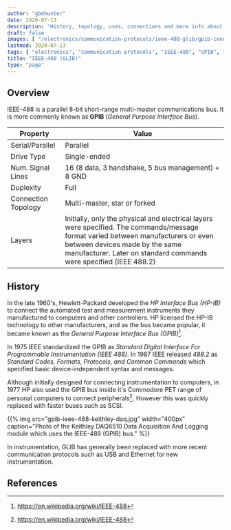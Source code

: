 ```yaml
---
author: "gbmhunter"
date: 2020-07-13
description: "History, topology, uses, connections and more info about the IEEE-488 (GPIB) communication bus,"
draft: false
images: [ "/electronics/communication-protocols/ieee-488-glib/gpib-ieee-488-keithley-daq.jpg" ]
lastmod: 2020-07-13
tags: [ "electronics", "communication protocols", "IEEE-488", "GPIB", "General Purpose Interface Bus", "parallel", "multi-master", "Hewlett-Packard", "HP", "HP-IB", "Hewlett-Packard Interface Bus" ]
title: "IEEE-488 (GLIB)"
type: "page"
---
```


## Overview

IEEE-488 is a parallel 8-bit short-range multi-master communications bus. It is more commonly known as **GPIB** (_General Purpose Interface Bus_).

<table>
  <thead>
    <tr>
      <th>Property</th>
      <th>Value</th>
    </tr>
  </thead>
  <tbody>
    <tr>
      <td>Serial/Parallel</td>
      <td>Parallel</td>
    </tr>
    <tr>
      <td>Drive Type</td>
      <td>Single-ended</td>
    </tr>
    <tr>
      <td>Num. Signal Lines</td>
      <td>16 (8 data, 3 handshake, 5 bus management) + 8 GND</td>
    </tr>
    <tr>
      <td>Duplexity</td>
      <td>Full</td>
    </tr>
    <tr>
      <td>Connection Topology</td>
      <td>Multi-master, star or forked</td>
    </tr>
    <tr>
      <td>Layers</td>
      <td>Initially, only the physical and electrical layers were specified. The commands/message format varied between manufacturers or even between devices made by the same manufacturer. Later on standard commands were specified (IEEE 488.2)</td>
    </tr>
  </tbody>
</table>

## History

In the late 1960's, Hewlett-Packard developed the _HP Interface Bus (HP-IB)_ to connect the automated test and measurement instruments they manufactured to computers and other controllers. HP licensed the HP-IB technology to other manufacturers, and as the bus became popular, it became known as the _General Purpose Interface Bus (GPIB)_[^wikipedia-ieee-488].



In 1975 IEEE standardized the GPIB as _Standard Digital Interface For Programmable Instrumentation (IEEE 488)_. In 1987 IEEE released _488.2_ as _Standard Codes, Formats, Protocols, and Common Commands_ which specified basic device-independent syntax and messages. 

Although initially designed for connecting instrumentation to computers, in 1977 HP also used the GPIB bus inside it's Commodore PET range of personal computers to connect peripherals[^wikipedia-ieee-488]. However this was quickly replaced with faster buses such as SCSI.

{{% img src="gpib-ieee-488-keithley-daq.jpg" width="400px" caption="Photo of the Keithley DAQ6510 Data Acquisition And Logging module which uses the IEEE-488 (GPIB) bus." %}}

In instrumentation, GLIB has generally been replaced with more recent communication protocols such as USB and Ethernet for new instrumentation.

## References

[^wikipedia-ieee-488]: <https://en.wikipedia.org/wiki/IEEE-488>